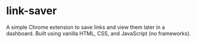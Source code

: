 # link-saver
A simple Chrome extension to save links and view them later in a dashboard. Built using vanilla HTML, CSS, and JavaScript (no frameworks).
